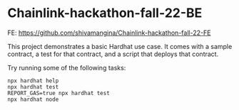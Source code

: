 # Chainlink-hackathon-fall-22-BE

FE: https://github.com/shivamangina/Chainlink-hackathon-fall-22-FE




This project demonstrates a basic Hardhat use case. It comes with a sample contract, a test for that contract, and a script that deploys that contract.

Try running some of the following tasks:

```shell
npx hardhat help
npx hardhat test
REPORT_GAS=true npx hardhat test
npx hardhat node
```

